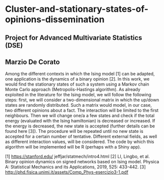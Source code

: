 # Cluster-and-stationary-states-of-opinions-dissemination
## Project for Advanced Multivariate Statistics (DSE)
## Marzio De Corato


Among the different contexts in which the Ising model [1] can be adapted, one
application is the dynamics of a binary opinion [2]. In this work, we would
find the stationary states of such a system using a Markov chain Monte Carlo
approach (Metropolis-Hastings algorithm). As already exploited in the literature
for the Ising model, we will follow the following steps: first, we will
consider a two-dimensional matrix in which the up/down states are randomly
distributed. Such a matrix would model, in our case, two different opinions
about a fact. The interaction will be limited to the first neighbours. Then we
will change one/a a few states and check if the total energy (evaluated with
the Ising hamiltonian) is decreased or increased. If the energy is decreased, the
new state is accepted (further details can be found here [3]). The procedure
will be repeated until no new state is accepted for a certain number of tentative.
Different external fields, as well as different interaction values, will be
considered. The code by which this algorithm will be implemented will be R
(perhaps with a Shiny app).

[1] https://stanford.edu/ jeffjar/statmech/intro4.html
[2] LI, Lingbo, et al. Binary opinion dynamics on signed networks based on
Ising model. Physica A: Statistical Mechanics and its Applications, 2019,
525: 433-442.
[3] http://phd.fisica.unimi.it/assets/Comp_Phys-esercizio3-1.pdf
